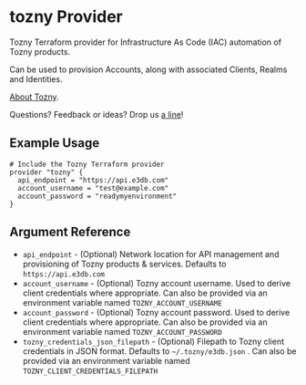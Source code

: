 # tozny Provider

Tozny Terraform provider for Infrastructure As Code (IAC) automation of Tozny products.

Can be used to provision Accounts, along with associated Clients, Realms and Identities.

[About Tozny](https://tozny.com).

Questions? Feedback or ideas? Drop us [a line](mailto:support@tozny.com)!

## Example Usage

```hcl
# Include the Tozny Terraform provider
provider "tozny" {
  api_endpoint = "https://api.e3db.com"
  account_username = "test@example.com"
  account_password = "readymyenvironment"
}
```

## Argument Reference

* `api_endpoint` - (Optional) Network location for API management and provisioning of Tozny products & services. Defaults to `https://api.e3db.com`
* `account_username` - (Optional) Tozny account username. Used to derive client credentials where appropriate. Can also be provided via an environment variable named `TOZNY_ACCOUNT_USERNAME`
* `account_password` - (Optional) Tozny account password. Used to derive client credentials where appropriate. Can also be provided via an environment variable named `TOZNY_ACCOUNT_PASSWORD`
* `tozny_credentials_json_filepath` - (Optional) Filepath to Tozny client credentials in JSON format. Defaults to `~/.tozny/e3db.json` . Can also be provided via an environment variable named `TOZNY_CLIENT_CREDENTIALS_FILEPATH`

